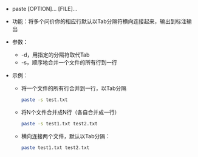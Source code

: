 - paste [OPTION]... [FILE]...

- 功能：将多个问价你的相应行默认以Tab分隔符横向连接起来，输出到标注输出

- 参数：

  - -d，用指定的分隔符取代Tab
  - -s，顺序地合并一个文件的所有行到一行

- 示例：

  - 将一个文件的所有行合并到一行，以Tab分隔

    ```bash
    paste -s test.txt
    ```

  - 将N个文件合并成N行（各自合并成一行）

    ```bash
    paste -s test1.txt test2.txt
    ```

  - 横向连接两个文件，默认以Tab分隔：

    ```bash
    paste test1.txt test2.txt
    ```

    

